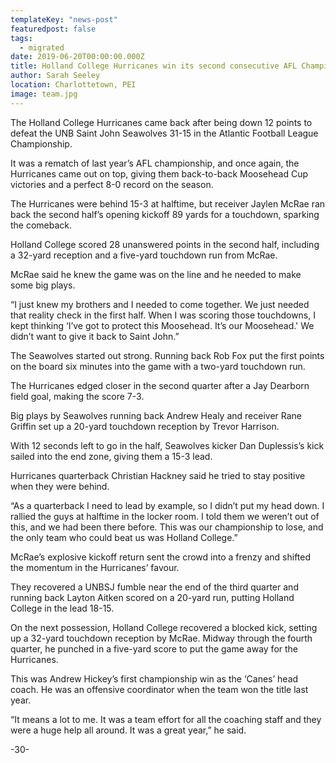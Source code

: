 ```yaml
---
templateKey: "news-post"
featuredpost: false
tags:
  - migrated
date: 2019-06-20T00:00:00.000Z
title: Holland College Hurricanes win its second consecutive AFL Championship
author: Sarah Seeley
location: Charlottetown, PEI
image: team.jpg
---
```


The Holland College Hurricanes came back after being down 12 points to defeat the UNB Saint John Seawolves 31-15 in the Atlantic Football League Championship.
 

It was a rematch of last year’s AFL championship, and once again, the Hurricanes came out on top, giving them back-to-back Moosehead Cup victories and a perfect 8-0 record on the season.
 

The Hurricanes were behind 15-3 at halftime, but receiver Jaylen McRae ran back the second half’s opening kickoff 89 yards for a touchdown, sparking the comeback.
 

Holland College scored 28 unanswered points in the second half, including a 32-yard reception and a five-yard touchdown run from McRae.
 

McRae said he knew the game was on the line and he needed to make some big plays.
 

“I just knew my brothers and I needed to come together. We just needed that reality check in the first half. When I was scoring those touchdowns, I kept thinking ‘I’ve got to protect this Moosehead. It’s our Moosehead.' We didn’t want to give it back to Saint John.”
 

The Seawolves started out strong. Running back Rob Fox put the first points on the board six minutes into the game with a two-yard touchdown run.
 

The Hurricanes edged closer in the second quarter after a Jay Dearborn field goal, making the score 7-3.
 

Big plays by Seawolves running back Andrew Healy and receiver Rane Griffin set up a 20-yard touchdown reception by Trevor Harrison.
 

With 12 seconds left to go in the half, Seawolves kicker Dan Duplessis’s kick sailed into the end zone, giving them a 15-3 lead.
 

Hurricanes quarterback Christian Hackney said he tried to stay positive when they were behind.
 

“As a quarterback I need to lead by example, so I didn’t put my head down. I rallied the guys at halftime in the locker room. I told them we weren’t out of this, and we had been there before. This was our championship to lose, and the only team who could beat us was Holland College.”
 

McRae’s explosive kickoff return sent the crowd into a frenzy and shifted the momentum in the Hurricanes’ favour.

They recovered a UNBSJ fumble near the end of the third quarter and running back Layton Aitken scored on a 20-yard run, putting Holland College in the lead 18-15.
 

On the next possession, Holland College recovered a blocked kick, setting up a 32-yard touchdown reception by McRae. Midway through the fourth quarter, he punched in a five-yard score to put the game away for the Hurricanes.
 

This was Andrew Hickey’s first championship win as the ‘Canes’ head coach. He was an offensive coordinator when the team won the title last year.
 

“It means a lot to me. It was a team effort for all the coaching staff and they were a huge help all around. It was a great year,” he said.
 

-30-